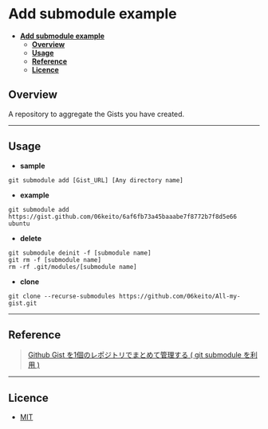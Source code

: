 # __Add submodule example__

- [__Add submodule example__](#add-submodule-example)
  - [__Overview__](#overview)
  - [__Usage__](#usage)
  - [__Reference__](#reference)
  - [__Licence__](#licence)

## __Overview__

A repository to aggregate the Gists you have created.

---

## __Usage__

- __sample__

```shell
git submodule add [Gist_URL] [Any directory name]
```

- __example__

```shell
git submodule add https://gist.github.com/06keito/6af6fb73a45baaabe7f8772b7f8d5e66 ubuntu
```

- __delete__

```shell
git submodule deinit -f [submodule name]
git rm -f [submodule name]
rm -rf .git/modules/[submodule name]
```

- __clone__

```shell
git clone --recurse-submodules https://github.com/06keito/All-my-gist.git
```

---

## __Reference__

>[Github Gist を1個のレポジトリでまとめて管理する ( git submodule を利用 )](https://qiita.com/YumaInaura/items/8088aae8df7ffac482b9)

---

## __Licence__

- [MIT](https://opensource.org/licenses/mit-license.php)
